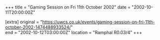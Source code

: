 +++
title = "Gaming Session on Fri 11th October 2002"
date = "2002-10-11T20:00:00Z"

[extra]
original = "https://uwcs.co.uk/events/gaming-session-on-fri-11th-october-2002-1474488933524/"    
end = "2002-10-12T03:00:00Z"
location = "Ramphal R0.03/4"
+++



